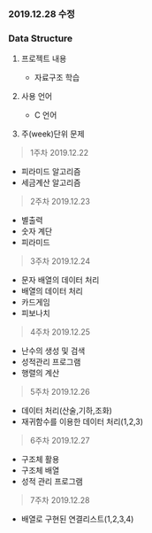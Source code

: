 ### 2019.12.28 수정

### Data Structure

1. 프로젝트 내용
    
    - 자료구조 학습 

2. 사용 언어

    - C 언어

3. 주(week)단위 문제

> 1주차 2019.12.22
- 피라미드 알고리즘
- 세금계산 알고리즘

> 2주차 2019.12.23
- 별출력
- 숫자 계단
- 피라미드

> 3주차 2019.12.24
- 문자 배열의 데이터 처리
- 배열의 데이터 처리
- 카드게임
- 피보나치

> 4주차 2019.12.25
- 난수의 생성 및 검색
- 성적관리 프로그램
- 행렬의 계산

> 5주차 2019.12.26
- 데이터 처리(산술,기하,조화)
- 재귀함수를 이용한 데이터 처리(1,2,3)

> 6주차 2019.12.27
- 구조체 활용
- 구조체 배열
- 성적 관리 프로그램

> 7주차 2019.12.28
- 배열로 구현된 연결리스트(1,2,3,4)